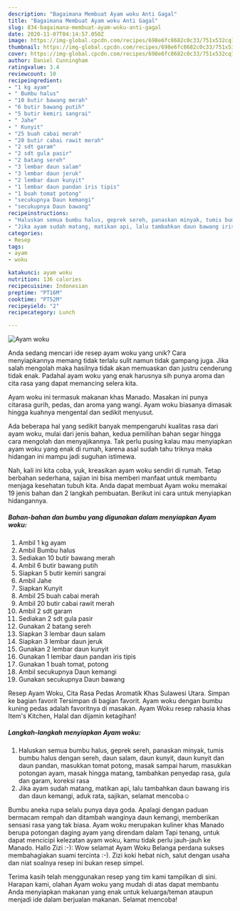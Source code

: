 ```yaml
---
description: "Bagaimana Membuat Ayam woku Anti Gagal"
title: "Bagaimana Membuat Ayam woku Anti Gagal"
slug: 834-bagaimana-membuat-ayam-woku-anti-gagal
date: 2020-11-07T04:14:57.050Z
image: https://img-global.cpcdn.com/recipes/698e6fc8682c0c33/751x532cq70/ayam-woku-foto-resep-utama.jpg
thumbnail: https://img-global.cpcdn.com/recipes/698e6fc8682c0c33/751x532cq70/ayam-woku-foto-resep-utama.jpg
cover: https://img-global.cpcdn.com/recipes/698e6fc8682c0c33/751x532cq70/ayam-woku-foto-resep-utama.jpg
author: Daniel Cunningham
ratingvalue: 3.4
reviewcount: 10
recipeingredient:
- "1 kg ayam"
- " Bumbu halus"
- "10 butir bawang merah"
- "6 butir bawang putih"
- "5 butir kemiri sangrai"
- " Jahe"
- " Kunyit"
- "25 buah cabai merah"
- "20 butir cabai rawit merah"
- "2 sdt garam"
- "2 sdt gula pasir"
- "2 batang sereh"
- "3 lembar daun salam"
- "3 lembar daun jeruk"
- "2 lembar daun kunyit"
- "1 lembar daun pandan iris tipis"
- "1 buah tomat potong"
- "secukupnya Daun kemangi"
- "secukupnya Daun bawang"
recipeinstructions:
- "Haluskan semua bumbu halus, geprek sereh, panaskan minyak, tumis bumbu halus dengan sereh, daun salam, daun kunyit, daun kunyit dan daun pandan, masukkan tomat potong, masak sampai harum, masukkan potongan ayam, masak hingga matang, tambahkan penyedap rasa, gula dan garam, koreksi rasa"
- "Jika ayam sudah matang, matikan api, lalu tambahkan daun bawang iris dan daun kemangi, aduk rata, sajikan, selamat mencoba☺️"
categories:
- Resep
tags:
- ayam
- woku

katakunci: ayam woku 
nutrition: 136 calories
recipecuisine: Indonesian
preptime: "PT16M"
cooktime: "PT52M"
recipeyield: "2"
recipecategory: Lunch

---
```



![Ayam woku](https://img-global.cpcdn.com/recipes/698e6fc8682c0c33/751x532cq70/ayam-woku-foto-resep-utama.jpg)

Anda sedang mencari ide resep ayam woku yang unik? Cara menyiapkannya memang tidak terlalu sulit namun tidak gampang juga. Jika salah mengolah maka hasilnya tidak akan memuaskan dan justru cenderung tidak enak. Padahal ayam woku yang enak harusnya sih punya aroma dan cita rasa yang dapat memancing selera kita.

Ayam woku ini termasuk makanan khas Manado. Masakan ini punya citarasa gurih, pedas, dan aroma yang wangi. Ayam woku biasanya dimasak hingga kuahnya mengental dan sedikit menyusut.

Ada beberapa hal yang sedikit banyak mempengaruhi kualitas rasa dari ayam woku, mulai dari jenis bahan, kedua pemilihan bahan segar hingga cara mengolah dan menyajikannya. Tak perlu pusing kalau mau menyiapkan ayam woku yang enak di rumah, karena asal sudah tahu triknya maka hidangan ini mampu jadi suguhan istimewa.


Nah, kali ini kita coba, yuk, kreasikan ayam woku sendiri di rumah. Tetap berbahan sederhana, sajian ini bisa memberi manfaat untuk membantu menjaga kesehatan tubuh kita. Anda dapat membuat Ayam woku memakai 19 jenis bahan dan 2 langkah pembuatan. Berikut ini cara untuk menyiapkan hidangannya.

<!--inarticleads1-->

##### Bahan-bahan dan bumbu yang digunakan dalam menyiapkan Ayam woku:

1. Ambil 1 kg ayam
1. Ambil  Bumbu halus
1. Sediakan 10 butir bawang merah
1. Ambil 6 butir bawang putih
1. Siapkan 5 butir kemiri sangrai
1. Ambil  Jahe
1. Siapkan  Kunyit
1. Ambil 25 buah cabai merah
1. Ambil 20 butir cabai rawit merah
1. Ambil 2 sdt garam
1. Sediakan 2 sdt gula pasir
1. Gunakan 2 batang sereh
1. Siapkan 3 lembar daun salam
1. Siapkan 3 lembar daun jeruk
1. Gunakan 2 lembar daun kunyit
1. Gunakan 1 lembar daun pandan iris tipis
1. Gunakan 1 buah tomat, potong
1. Ambil secukupnya Daun kemangi
1. Gunakan secukupnya Daun bawang


Resep Ayam Woku, Cita Rasa Pedas Aromatik Khas Sulawesi Utara. Simpan ke bagian favorit Tersimpan di bagian favorit. Ayam woku dengan bumbu kuning pedas adalah favoritnya di masakan. Ayam Woku resep rahasia khas Item&#39;s Kitchen, Halal dan dijamin ketagihan! 

<!--inarticleads2-->

##### Langkah-langkah menyiapkan Ayam woku:

1. Haluskan semua bumbu halus, geprek sereh, panaskan minyak, tumis bumbu halus dengan sereh, daun salam, daun kunyit, daun kunyit dan daun pandan, masukkan tomat potong, masak sampai harum, masukkan potongan ayam, masak hingga matang, tambahkan penyedap rasa, gula dan garam, koreksi rasa
1. Jika ayam sudah matang, matikan api, lalu tambahkan daun bawang iris dan daun kemangi, aduk rata, sajikan, selamat mencoba☺️


Bumbu aneka rupa selalu punya daya goda. Apalagi dengan paduan bermacam rempah dan ditambah wanginya daun kemangi, memberikan sensasi rasa yang tak biasa. Ayam woku merupakan kuliner khas Manado berupa potongan daging ayam yang direndam dalam Tapi tenang, untuk dapat mencicipi kelezatan ayam woku, kamu tidak perlu jauh-jauh ke Manado. Hallo Zizi :-): Wow selamat Ayam Woku Belanga perdana sukses membahagiakan suami tercinta :-). Zizi koki hebat nich, salut dengan usaha dan niat soalnya resep ini bukan resep simpel. 

Terima kasih telah menggunakan resep yang tim kami tampilkan di sini. Harapan kami, olahan Ayam woku yang mudah di atas dapat membantu Anda menyiapkan makanan yang enak untuk keluarga/teman ataupun menjadi ide dalam berjualan makanan. Selamat mencoba!
